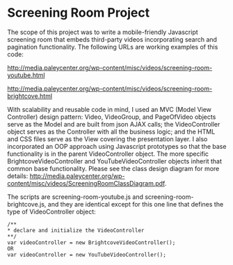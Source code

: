 Screening Room Project
===================

The scope of this project was to write a mobile-friendly Javascript screening room that embeds third-party videos incorporating search and pagination functionality. The following URLs are working examples of this code:

http://media.paleycenter.org/wp-content/misc/videos/screening-room-youtube.html
	
http://media.paleycenter.org/wp-content/misc/videos/screening-room-brightcove.html

With scalability and reusable code in mind, I used an MVC (Model View Controller) design pattern: Video, VideoGroup, and PageOfVideo objects serve as the Model and are built from json AJAX calls; the VideoController object serves as the Controller with all the business logic; and the HTML and CSS files serve as the View covering the presentation layer. I also incorporated an OOP approach using Javascript prototypes so that the base functionality is in the parent VideoController object. The more specific BrightcoveVideoController and YouTubeVideoController objects inherit that common base functionality. Please see the class design diagram for more details: http://media.paleycenter.org/wp-content/misc/videos/ScreeningRoomClassDiagram.pdf.  

The scripts are screening-room-youtube.js and screening-room-brightcove.js, and they are identical except for this one line that defines the type of VideoController object: 

	/**
	* declare and initialize the VideoController 
	**/	
	var videoController = new BrightcoveVideoController();
	OR
	var videoController = new YouTubeVideoController();




